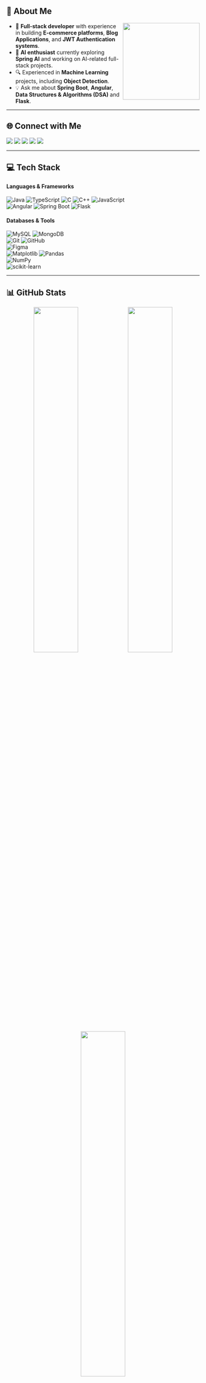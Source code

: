 ## 🚀 About Me
<p align="left">
  <img src="https://media.giphy.com/media/qgQUggAC3Pfv687qPC/giphy.gif" width="200" align="right"/>
</p>

- 🚀 **Full-stack developer** with experience in building **E-commerce platforms**, **Blog Applications**, and **JWT Authentication systems**.
- 🧠 **AI enthusiast** currently exploring **Spring AI** and working on AI-related full-stack projects.
- 🔍 Experienced in **Machine Learning** projects, including **Object Detection**.
- 💡 Ask me about **Spring Boot**, **Angular**, **Data Structures & Algorithms (DSA)** and **Flask**.

---

## **🌐 Connect with Me**
<p align="left">
  <a href="https://linkedin.com/in/gaurav-patil-2724a8264"><img src="https://img.shields.io/badge/LinkedIn-%230077B5.svg?style=for-the-badge&logo=linkedin&logoColor=white"></a>
  <a href="https://x.com/Gaurav72256287"><img src="https://img.shields.io/badge/X-black.svg?style=for-the-badge&logo=X&logoColor=white"></a>
  <a href="https://leetcode.com/u/Gaurav38739/"><img src="https://img.shields.io/badge/LeetCode-FFA116.svg?style=for-the-badge&logo=leetcode&logoColor=white"></a>
  <a href="https://www.naukri.com/code360/profile/gattonline"><img src="https://img.shields.io/badge/Coding%20Ninjas-%23F06400.svg?style=for-the-badge&logo=codewars&logoColor=white"></a>
  <a href="https://codeforces.com/profile/gatt11atCF"><img src="https://img.shields.io/badge/Codeforces-%232F74C0.svg?style=for-the-badge&logo=codesandbox&logoColor=white"></a>
</p>

---

## **💻 Tech Stack**
#### **Languages & Frameworks**
![Java](https://img.shields.io/badge/Java-%23ED8B00.svg?style=for-the-badge&logo=openjdk&logoColor=white) 
![TypeScript](https://img.shields.io/badge/typescript-%23007ACC.svg?style=for-the-badge&logo=typescript&logoColor=white) 
![C](https://img.shields.io/badge/c-%2300599C.svg?style=for-the-badge&logo=c&logoColor=white) 
![C++](https://img.shields.io/badge/c++-%2300599C.svg?style=for-the-badge&logo=c%2B%2B&logoColor=white) 
![JavaScript](https://img.shields.io/badge/javascript-%23323330.svg?style=for-the-badge&logo=javascript&logoColor=%23F7DF1E)  
![Angular](https://img.shields.io/badge/angular-%23DD0031.svg?style=for-the-badge&logo=angular&logoColor=white) 
![Spring Boot](https://img.shields.io/badge/spring-%236DB33F.svg?style=for-the-badge&logo=spring&logoColor=white) 
![Flask](https://img.shields.io/badge/flask-%23000.svg?style=for-the-badge&logo=flask&logoColor=white)  

#### **Databases & Tools**
![MySQL](https://img.shields.io/badge/mysql-4479A1.svg?style=for-the-badge&logo=mysql&logoColor=white) 
![MongoDB](https://img.shields.io/badge/MongoDB-%234ea94b.svg?style=for-the-badge&logo=mongodb&logoColor=white)  
![Git](https://img.shields.io/badge/git-%23F05033.svg?style=for-the-badge&logo=git&logoColor=white) 
![GitHub](https://img.shields.io/badge/github-%23121011.svg?style=for-the-badge&logo=github&logoColor=white)  
![Figma](https://img.shields.io/badge/figma-%23F24E1E.svg?style=for-the-badge&logo=figma&logoColor=white)  
![Matplotlib](https://img.shields.io/badge/Matplotlib-%23ffffff.svg?style=for-the-badge&logo=Matplotlib&logoColor=black) 
![Pandas](https://img.shields.io/badge/pandas-%23150458.svg?style=for-the-badge&logo=pandas&logoColor=white)  
![NumPy](https://img.shields.io/badge/numpy-%23013243.svg?style=for-the-badge&logo=numpy&logoColor=white)  
![scikit-learn](https://img.shields.io/badge/scikit--learn-%23F7931E.svg?style=for-the-badge&logo=scikit-learn&logoColor=white)  

---

## **📊 GitHub Stats**
<p align="center">
  <img src="https://github-readme-stats.vercel.app/api?username=Gatt101&theme=shadow_blue&hide_border=false&include_all_commits=false&count_private=false" width="48%">  
  <img src="https://github-readme-streak-stats.herokuapp.com/?user=Gatt101&theme=shadow_blue&hide_border=false" width="48%">
</p>

<p align="center">
  <img src="https://github-readme-stats.vercel.app/api/top-langs/?username=Gatt101&theme=shadow_blue&hide_border=false&include_all_commits=false&count_private=false&layout=compact" width="48%">
</p>
